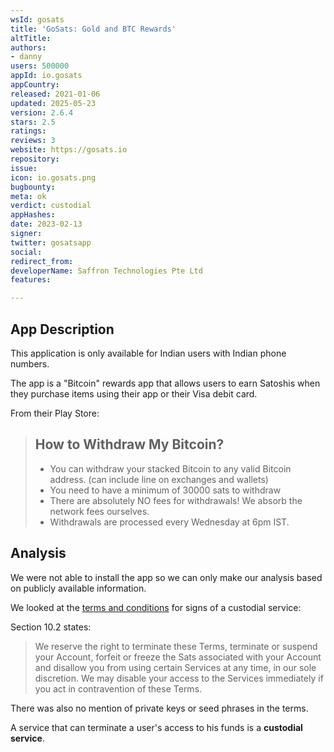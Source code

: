 ```yaml
---
wsId: gosats
title: 'GoSats: Gold and BTC Rewards'
altTitle: 
authors:
- danny
users: 500000
appId: io.gosats
appCountry: 
released: 2021-01-06
updated: 2025-05-23
version: 2.6.4
stars: 2.5
ratings: 
reviews: 3
website: https://gosats.io
repository: 
issue: 
icon: io.gosats.png
bugbounty: 
meta: ok
verdict: custodial
appHashes: 
date: 2023-02-13
signer: 
twitter: gosatsapp
social: 
redirect_from: 
developerName: Saffron Technologies Pte Ltd
features: 

---
```


## App Description 

This application is only available for Indian users with Indian phone numbers. 

The app is a "Bitcoin" rewards app that allows users to earn Satoshis when they 
purchase items using their app or their Visa debit card. 

From their Play Store:

> ## How to Withdraw My Bitcoin?
>
> - You can withdraw your stacked Bitcoin to any valid Bitcoin address. (can include line on exchanges and wallets)
> - You need to have a minimum of 30000 sats to withdraw
> - There are absolutely NO fees for withdrawals! We absorb the network fees ourselves.
> - Withdrawals are processed every Wednesday at 6pm IST.

## Analysis 

We were not able to install the app so we can only make our analysis based on publicly available information. 

We looked at the [terms and conditions](https://gosats.io/terms.html) for signs of a custodial service:

Section 10.2 states: 

> We reserve the right to terminate these Terms, terminate or suspend your Account, forfeit or freeze the Sats associated with your Account and disallow you from using certain Services at any time, in our sole discretion. We may disable your access to the Services immediately if you act in contravention of these Terms.

There was also no mention of private keys or seed phrases in the terms. 

A service that can terminate a user's access to his funds is a **custodial service**. 

